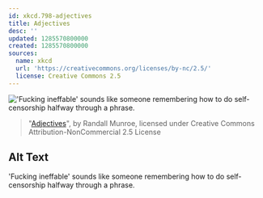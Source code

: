 ```yaml
---
id: xkcd.798-adjectives
title: Adjectives
desc: ''
updated: 1285570800000
created: 1285570800000
sources:
  name: xkcd
  url: 'https://creativecommons.org/licenses/by-nc/2.5/'
  license: Creative Commons 2.5
---
```

!['Fucking ineffable' sounds like someone remembering how to do self-censorship halfway through a phrase.](https://imgs.xkcd.com/comics/adjectives.png)
> "[Adjectives](https://xkcd.com/798/)", by Randall Munroe, licensed under Creative Commons Attribution-NonCommercial 2.5 License

## Alt Text
'Fucking ineffable' sounds like someone remembering how to do self-censorship halfway through a phrase.
